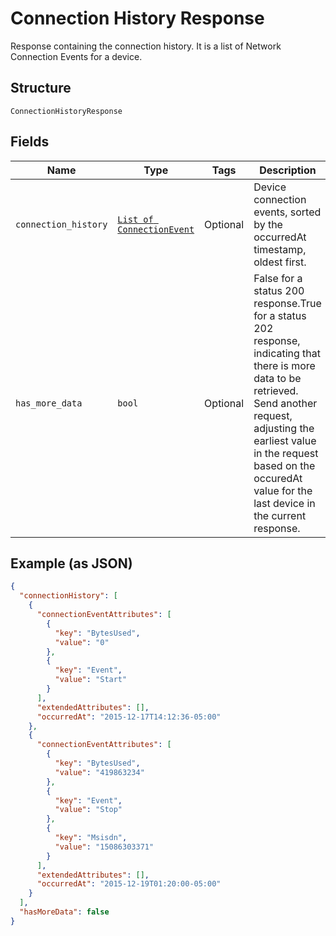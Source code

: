 
# Connection History Response

Response containing the connection history. It is a list of Network Connection Events for a device.

## Structure

`ConnectionHistoryResponse`

## Fields

| Name | Type | Tags | Description |
|  --- | --- | --- | --- |
| `connection_history` | [`List of ConnectionEvent`](../../doc/models/connection-event.md) | Optional | Device connection events, sorted by the occurredAt timestamp, oldest first. |
| `has_more_data` | `bool` | Optional | False for a status 200 response.True for a status 202 response, indicating that there is more data to be retrieved. Send another request, adjusting the earliest value in the request based on the occuredAt value for the last device in the current response. |

## Example (as JSON)

```json
{
  "connectionHistory": [
    {
      "connectionEventAttributes": [
        {
          "key": "BytesUsed",
          "value": "0"
        },
        {
          "key": "Event",
          "value": "Start"
        }
      ],
      "extendedAttributes": [],
      "occurredAt": "2015-12-17T14:12:36-05:00"
    },
    {
      "connectionEventAttributes": [
        {
          "key": "BytesUsed",
          "value": "419863234"
        },
        {
          "key": "Event",
          "value": "Stop"
        },
        {
          "key": "Msisdn",
          "value": "15086303371"
        }
      ],
      "extendedAttributes": [],
      "occurredAt": "2015-12-19T01:20:00-05:00"
    }
  ],
  "hasMoreData": false
}
```

